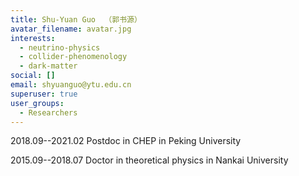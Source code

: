 ```yaml
---
title: Shu-Yuan Guo  （郭书源）
avatar_filename: avatar.jpg
interests:
  - neutrino-physics
  - collider-phenomenology
  - dark-matter
social: []
email: shyuanguo@ytu.edu.cn
superuser: true
user_groups:
  - Researchers
---
```

2018.09--2021.02 Postdoc in CHEP in Peking University

2015.09--2018.07 Doctor in theoretical physics in Nankai University